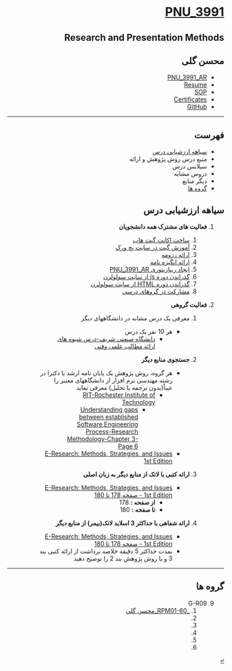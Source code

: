 <div dir="rtl">
       
<a name="TOC"></a>
# [PNU_3991](https://github.com/AliRazavi-edu/PNU_3991#TOC)

## Research and Presentation Methods
## محسن گلی
- [PNU_3991_AR](https://github.com/MohsenGol/PNU_3991_AR)
- [Resume](https://mohsengol.github.io/CV/) 
- [SOP](https://mohsengol.github.io/CV/single-Farsi.html)
- [Certificates](https://mohsengol.github.io/CV/img/portfolio/SoloLearn/cert-1024-20241735.jpg)
- [GitHub](https://github.com/MohsenGol)
--------------------------
## فهرست
- [سیاهه ارزشیابی درس](#Evaluation)
- منبع درس  روش پژوهش و ارائه
- سیلابس درس
- دروس مشابه
- دیگر منابع
- [گروه ها](#Groups) 

<a name="Evaluation"></a>
## سیاهه ارزشیابی درس
1. **فعالیت های مشترک همه دانشجویان**
    1. [ساخت اکانت گیت هاب](https://github.com/MohsenGol)
    2. [آموزش گیت در سایت پچ ورک](https://mohsengol.github.io/jlord-patchwork/)
    3. [ارائه رزومه](https://mohsengol.github.io/CV/)
    4. [ارائه انگیزه نامه](https://mohsengol.github.io/CV/single-Farsi.html)
    5. [ایجاد ریپازیتوری PNU_3991_AR](https://github.com/MohsenGol/PNU_3991_AR)
    6. [گذراندن دوره js از سایت سولولرن](https://mohsengol.github.io/CV/img/portfolio/SoloLearn/cert-1024-20241735.jpg)
    7. [گذراندن دوره HTML از سایت سولولرن](https://mohsengol.github.io/CV/img/portfolio/SoloLearn/cert-1014-20241735.jpg)
    8. [مشارکت در گروهای درسی](#Groups)
    
2. **فعالیت گروهی**
    1. معرفی یک درس مشابه در دانشگاههای دیگر
        - هر 10 نفر یک درس
            - [دانشگاه صنعتی شریف-درس شیوه های ارائه مطالب علمی وفنی](http://ce.sharif.edu/courses/94-95/1/ce221-1/index.php)
            
    2. **جستجوی منابع دیگر** 
        - هر گروه، روش پژوهش یک پایان نامه ارشد یا دکترا در رشته مهندسی نرم افزار از دانشگاههای معتبر را عیناً(بدون ترجمه یا تحلیل) معرفی نماید
            - [RIT-Rochester Institute of Technology](https://scholarworks.rit.edu/theses/10263/)
                - [Understanding gaps between established Software Engineering Process-Research Methodology-Chapter 3-Page 6](https://github.com/MohsenGol/PNU_3991_AR/tree/main/ResearchAndPresentationMethods) 
        - [E-Research: Methods, Strategies, and Issues 1st Edition](https://archive.org/details/eresearchmethods0000ande/page/n9/mode/1up) 
        
    3. **ارائه کتبی با لاتک از منابع دیگر به زبان اصلی**
        - [E-Research: Methods, Strategies, and Issues 1st Edition - صفحه 178 تا 180](https://github.com/MohsenGol/PNU_3991_AR/tree/main/ResearchAndPresentationMethods/Pages%20of%20Book%20by%20Latex%20178-180)
            - **از صفحه :** 178
            - **تا صفحه :** 180
            
    4. **ارائه شفاهی با حداکثر 3 اسلاید لاتک(بیمر) از منابع دیگر**
        - [E-Research: Methods, Strategies, and Issues 1st Edition - صفحه 178 تا 180](https://github.com/MohsenGol/PNU_3991_AR/tree/main/ResearchAndPresentationMethods/Beamer)
        - بمدت حداکثر 5 دقیقه خلاصه برداشت از ارائه کتبی بند 3 و یا روش پژوهش بند 2 را توضیح دهید

---------------

<a name="Groups"></a>

## گروه ها

<a name="G-R09"></a>

9. G-R09
    1. [_RPM01-60_محسن گلي](https://github.com/AliRazavi-edu/PNU_3991/tree/master/_BSc/ResearchAndPresentationMethods/1322010_01/60_%D9%85%D8%AD%D8%B3%D9%86%20%DA%AF%D9%84%D9%8A)    
    1. []()    
    1. []()    
    1. []()    
    1. []()    
    1. []()
    
[<kbd>↩</kbd>](#TOC)

</div>
